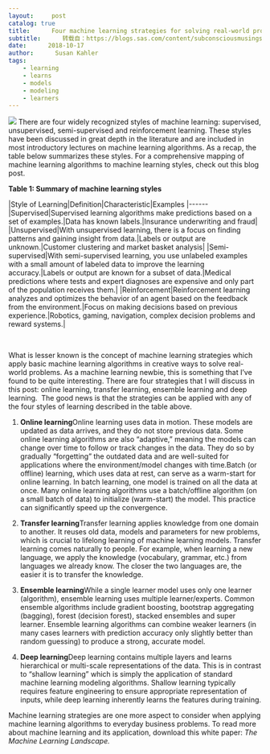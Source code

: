 ```yaml
---
layout:     post
catalog: true
title:      Four machine learning strategies for solving real-world problems
subtitle:      转载自：https://blogs.sas.com/content/subconsciousmusings/2018/10/17/four-machine-learning-strategies-for-solving-real-world-problems/
date:      2018-10-17
author:      Susan Kahler
tags:
    - learning
    - learns
    - models
    - modeling
    - learners
---
```


![](https://blogs.sas.com/content/subconsciousmusings/files/2018/10/machine-learning2-300x200.jpg)
There are four widely recognized styles of machine learning: supervised, unsupervised, semi-supervised and reinforcement learning. These styles have been discussed in great depth in the literature and are included in most introductory lectures on machine learning algorithms. As a recap, the table below summarizes these styles. For a comprehensive mapping of machine learning algorithms to machine learning styles, check out this blog post.

**Table 1: Summary of machine learning styles**

|Style of Learning|Definition|Characteristic|Examples
|------
|Supervised|Supervised learning algorithms make predictions based on a set of examples.|Data has known labels.|Insurance underwriting and fraud|
|Unsupervised|With unsupervised learning, there is a focus on finding patterns and gaining insight from data.|Labels or output are unknown.|Customer clustering and market basket analysis|
|Semi-supervised|With semi-supervised learning, you use unlabeled examples with a small amount of labeled data to improve the learning accuracy.|Labels or output are known for a subset of data.|Medical predictions where tests and expert diagnoses are expensive and only part of the population receives them.|
|Reinforcement|Reinforcement learning analyzes and optimizes the behavior of an agent based on the feedback from the environment.|Focus on making decisions based on previous experience.|Robotics, gaming, navigation, complex decision problems and reward systems.|

 

What is lesser known is the concept of machine learning strategies which apply basic machine learning algorithms in creative ways to solve real-world problems. As a machine learning newbie, this is something that I’ve found to be quite interesting. There are four strategies that I will discuss in this post: online learning, transfer learning, ensemble learning and deep learning.  The good news is that the strategies can be applied with any of the four styles of learning described in the table above.

1. **Online learning**Online learning uses data in motion. These models are updated as data arrives, and they do not store previous data. Some online learning algorithms are also “adaptive,” meaning the models can change over time to follow or track changes in the data. They do so by gradually “forgetting” the outdated data and are well-suited for applications where the environment/model changes with time.Batch (or offline) learning, which uses data at rest, can serve as a warm-start for online learning. In batch learning, one model is trained on all the data at once. Many online learning algorithms use a batch/offline algorithm (on a small batch of data) to initialize (warm-start) the model. This practice can significantly speed up the convergence.

1. **Transfer learning**Transfer learning applies knowledge from one domain to another. It reuses old data, models and parameters for new problems, which is crucial to lifelong learning of machine learning models. Transfer learning comes naturally to people. For example, when learning a new language, we apply the knowledge (vocabulary, grammar, etc.) from languages we already know. The closer the two languages are, the easier it is to transfer the knowledge.

1. **Ensemble learning**While a single learner model uses only one learner (algorithm), ensemble learning uses multiple learner/experts. Common ensemble algorithms include gradient boosting, bootstrap aggregating (bagging), forest (decision forest), stacked ensembles and super learner. Ensemble learning algorithms can combine weaker learners (in many cases learners with prediction accuracy only slightly better than random guessing) to produce a strong, accurate model.

1. **Deep learning**Deep learning contains multiple layers and learns hierarchical or multi-scale representa­tions of the data. This is in contrast to “shallow learning” which is simply the application of standard machine learning modeling algorithms. Shallow learning typically requires feature engineering to ensure appropriate representation of inputs, while deep learning inherently learns the features during training.


Machine learning strategies are one more aspect to consider when applying machine learning algorithms to everyday business problems. To read more about machine learning and its application, download this white paper: *The Machine Learning Landscape.*
